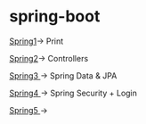 # spring-boot

<p><a href="https://github.com/Makeavel/spring-boot/tree/master/spring1">Spring1</a>-> Print </p>
<p><a href="https://github.com/Makeavel/spring-boot/tree/master/spring2">Spring2</a>-> Controllers</p>
<p><a href="https://github.com/Makeavel/spring-boot/tree/master/spring3">Spring3 </a>-> Spring Data & JPA</p>
<p><a href="https://github.com/Makeavel/spring-boot/tree/master/spring3">Spring4 </a>-> Spring Security + Login</p>
<p><a href="https://github.com/Makeavel/spring-boot/tree/master/spring3">Spring5 </a>-> </p>
